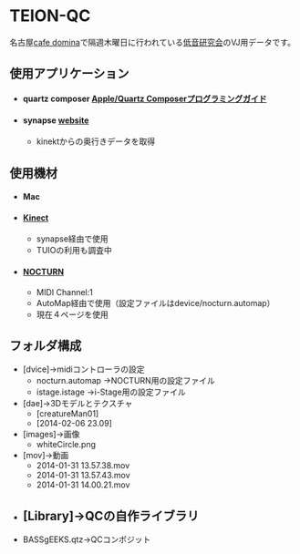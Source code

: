 TEION-QC
========

名古屋[cafe domina](http://cafe-domina.com/)で隔週木曜日に行われている[低音研究会](https://twitter.com/nagoya_bass)のVJ用データです。

## 使用アプリケーション
- #### quartz composer [Apple/Quartz Composerプログラミングガイド](https://developer.apple.com/jp/documentation/GraphicsImaging/Conceptual/QuartzComposer/index.html)
- #### synapse [website](http://synapsekinect.tumblr.com/)
	- kinektからの奥行きデータを取得

## 使用機材
- #### Mac
- #### [Kinect](http://www.xbox.com/ja-JP/kinect)
	- synapse経由で使用
	- TUIOの利用も調査中
- #### [NOCTURN](http://www.h-resolution.com/Novation/Nocturn.html)
	- MIDI Channel:1
	- AutoMap経由で使用（設定ファイルはdevice/nocturn.automap）
	- 現在４ページを使用
<!--
- #### [iCON i-DJ](http://www.icon-global.com/Controllers_DJ+controllers_iDJ.htm)
	- MIDI Channel:2
- #### [iCON i-STAGE](http://www.icon-global.com/Controllers_DJ+controllers_iStage.htm)
	- MIDI Channel:
- #### [KORG nanoKONTROL2](http://www.korg.com/jp/products/controllers/nanokontrol2/)
	- MIDI Channel:4
- #### [KORG nanoPAD2](http://www.korg.com/jp/products/controllers/nanopad2/)
	- MIDI Channel:5
-->

## フォルダ構成
- [dvice]->midiコントローラの設定
	- nocturn.automap ->NOCTURN用の設定ファイル
	- istage.istage ->i-Stage用の設定ファイル
- [dae]->3Dモデルとテクスチャ
	- [creatureMan01]
	- [2014-02-06 23.09]
- [images]->画像
	- whiteCircle.png
- [mov]->動画
	- 2014-01-31 13.57.38.mov
	- 2014-01-31 13.57.43.mov
	- 2014-01-31 14.00.21.mov
- [Library]->QCの自作ライブラリ
	- 
- BASSgEEKS.qtz->QCコンポジット